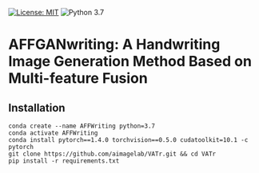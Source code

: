 [![License: MIT](https://img.shields.io/badge/License-MIT-yellow.svg)](LICENSE.md)
![Python 3.7](https://img.shields.io/badge/python-3.7-green.svg)
# AFFGANwriting: A Handwriting Image Generation Method Based on Multi-feature Fusion
## Installation

```console
conda create --name AFFWriting python=3.7
conda activate AFFWriting
conda install pytorch==1.4.0 torchvision==0.5.0 cudatoolkit=10.1 -c pytorch
git clone https://github.com/aimagelab/VATr.git && cd VATr
pip install -r requirements.txt
